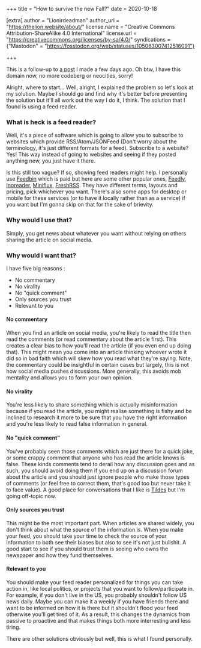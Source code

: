 +++
title = "How to survive the new Fall?"
date = 2020-10-18

[extra]
author = "Lionirdeadman"
author_url = "https://thelion.website/about/"
license.name = "Creative Commons Attribution-ShareAlike 4.0 International"
license.url = "https://creativecommons.org/licenses/by-sa/4.0/"
syndications = {"Mastodon" = "https://fosstodon.org/web/statuses/105063007412516091"}

+++

This is a follow-up to [a post](@/2020-10-15.md) I made a few days ago. Oh btw, I have this domain now, no more codeberg or neocities, sorry!
<!-- more -->
Alright, where to start... Well, alright, I explained the problem so let's look at my solution. Maybe I should go and find why it's 
better before presenting the solution but it'll all work out the way I do it, I think. The solution that I found is using a feed reader.

### What is heck is a feed reader?

Well, it's a piece of software which is going to allow you to subscribe to websites which provide RSS/Atom/JSONFeed (Don't worry about the terminology, it's just
different formats for a feed). Subscribe to a website? Yes! This way instead of going to websites and seeing if they posted anything new, you just have it there.

Is this still too vague? If so, showing feed readers might help. I personally use [Feedbin](https://feedbin.com/) which is paid but here are some other popular ones,
[Feedly](https://feedly.com), [Inoreader](https://www.inoreader.com/), [Miniflux](https://miniflux.app/), [FreshRSS](https://freshrss.org/). They have different terms,
layouts and pricing, pick whichever you want. There's also some apps for desktop or mobile for these services (or to have it locally rather than as a service)
if you want but I'm gonna skip on that for the sake of brievity.

### Why would I use that?

Simply, you get news about whatever you want without relying on others sharing the article on social media.

### Why would I want that?

I have five big reasons : 
- No commentary
- No virality
- No "quick comment"
- Only sources you trust
- Relevant to you

#### No commentary

When you find an article on social media, you're likely to read the title then read the comments (or read commentary about the article first). This creates a clear bias 
to how you'll read the article (if you even end up doing that). This might mean you come into an article thinking whoever wrote it did so in bad faith which will skew 
how you read what they're saying. Note, the commentary could be insightful in certain cases but largely, this is not how social media pushes discussions. More generally,
this avoids mob mentality and allows you to form your own opinion.

#### No virality

You're less likely to share something which is actually misinformation because if you read the article, you might realise something is fishy and be inclined to research
it more to be sure that you have the right information and you're less likely to read false information in general.

#### No "quick comment"

You've probably seen those comments which are just there for a quick joke, or some crappy comment that anyone who has read the article knows is false. These kinds comments
tend to derail how any discussion goes and as such, you should avoid doing them if you end up on a discussion forum about the article and you should just ignore people who
make those types of comments (or feel free to correct them, that's good too but never take it to face value). A good place for conversations that I like is 
[Tildes](https://tildes.net/) but I'm going off-topic now.

#### Only sources you trust

This might be the most important part. When articles are shared widely, you don't think about what the source of the information is. When you make your feed,
you should take your time to check the source of your information to both see their biases but also to see it's not just bullshit. A good start to see if you 
should trust them is seeing who owns the newspaper and how they fund themselves.

#### Relevant to you

You should make your feed reader personalized for things you can take action in, like local politics, or projects that you want to follow/participate in. For example,
if you don't live in the US, you probably shouldn't follow US news daily. Maybe you can make it a weekly if you have friends there and want to be informed on how it is
there but it shouldn't flood your feed otherwise you'll get tired of it. As a result, this changes the dynamics from passive to proactive and that makes things 
both more interresting and less tiring.

There are other solutions obviously but well, this is what I found personally.

